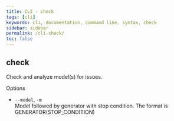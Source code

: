```yaml
---
title: CLI - check
tags: [cli]
keywords: cli, documentation, command line, syntax, check
sidebar: sidebar
permalink: /cli-check/
toc: false
---
```



## check

Check and analyze model(s) for issues.

Options

* `--model`, `-m`<br>
Model followed by generator with stop condition. The format is GENERATOR(STOP_CONDITION) 